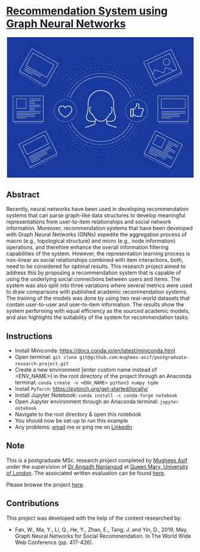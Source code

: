 # [Recommendation System using Graph Neural Networks](https://nbviewer.org/github/mughees-asif/postgraduate-research-project/blob/main/final.ipynb)

<p align="center">
    <img width=500px src='/images/hero.jpg'>
</p>

## Abstract

Recently, neural networks have been used in developing recommendation systems that can parse graph-like data structures to develop meaningful representations from user-to-item relationships and social network information. Moreover, recommendation systems that have been developed with Graph Neural Networks (GNNs) expedite the aggregation process of macro (e.g., topological structure) and micro (e.g., node information) operations, and therefore enhance the overall information filtering capabilities of the system. However, the representation learning process is non-linear as social relationships combined with item interactions, both, need to be considered for optimal results. This research project aimed to address this by proposing a recommendation system that is capable of using the underlying social connections between users and items. The system was also split into three variations where several metrics were used to draw comparisons with published academic recommendation systems. The training of the models was done by using two real-world datasets that contain user-to-user and user-to-item information. The results show the system performing with equal efficiency as the sourced academic models, and also highlights the suitability of the system for recommendation tasks. 

## Instructions

* Install Miniconda: https://docs.conda.io/en/latest/miniconda.html
* Open terminal: `git clone git@github.com:mughees-asif/postgraduate-research-project.git`
* Create a new environment [enter custom name instead of <ENV_NAME>] in the root directory of the project through an Anaconda terminal: `conda create -n <ENV_NAME> python3 numpy tqdm` 
* Install `PyTorch`: https://pytorch.org/get-started/locally/
* Install Jupyter Notebook: `conda install -c conda-forge notebook`
* Open Jupyter environment through an Anaconda terminal: `jupyter notebook`
* Navigate to the root directory & open this notebook
* You should now be set-up to run this example
* Any problems: [email](mailto:mughees460@gmail.com) me or ping me on [LinkedIn](https://www.linkedin.com/in/mugheesasif/)

## Note

This is a postgraduate MSc. research project completed by [Mughees Asif](https://www.linkedin.com/in/mugheesasif/) under the supervision of [Dr Angadh Nanjangud](https://www.sems.qmul.ac.uk/staff/a.nanjangud) at [Queen Mary, University of London](http://www.eecs.qmul.ac.uk/). The associated written evaluation can be found [here](https://github.com/mughees-asif/postgraduate-research-project/blob/main/180288337.pdf). 

Please browse the project [here](https://nbviewer.org/github/mughees-asif/postgraduate-research-project/blob/main/final.ipynb).

## Contributions

This project was developed with the help of the content researched by:
*  Fan, W., Ma, Y., Li, Q., He, Y., Zhao, E., Tang, J. and Yin, D., 2019, May. Graph Neural Networks for Social Recommendation. In The World Wide Web Conference (pp. 417-426).


